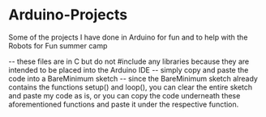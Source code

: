 # Arduino-Projects
Some of the projects I have done in Arduino for fun and to help with the Robots for Fun summer camp

-- these files are in C but do not #include any libraries because they are intended to be placed into the Arduino IDE
-- simply copy and paste the code into a BareMinimum sketch
-- since the BareMinimum sketch already contains the functions setup() and loop(), you can clear the entire sketch and paste my code as is, or you can copy the code underneath these aforementioned functions and paste it under the respective function.
